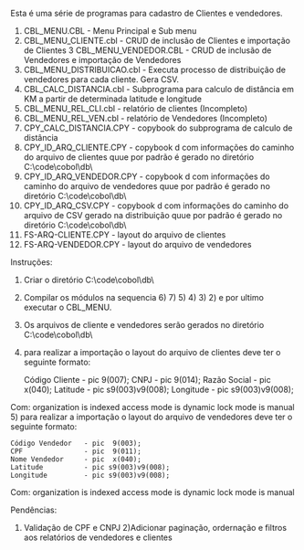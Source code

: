 Esta é uma série de programas para cadastro de Clientes e vendedores.

1)  CBL_MENU.CBL - Menu Principal e Sub menu
2)  CBL_MENU_CLIENTE.cbl - CRUD de inclusão de Clientes e importação de Clientes
3  CBL_MENU_VENDEDOR.CBL - CRUD de inclusão de Vendedores e importação de Vendedores
4)  CBL_MENU_DISTRIBUICAO.cbl - Executa processo de distribuição de vendedores para cada cliente. Gera CSV.
5)  CBL_CALC_DISTANCIA.cbl - Subprograma para calculo de distância em KM a partir de determinada latitude e longitude
6)  CBL_MENU_REL_CLI.cbl - relatório de clientes (Incompleto)
7)  CBL_MENU_REL_VEN.cbl - relatório de Vendedores (Incompleto)
8)  CPY_CALC_DISTANCIA.CPY - copybook do subprograma de calculo de distância
9)  CPY_ID_ARQ_CLIENTE.CPY - copybook d com informações do caminho do arquivo de clientes quue por padrão é gerado no  diretório C:\code\cobol\db\
10)  CPY_ID_ARQ_VENDEDOR.CPY  - copybook d com informações do caminho do arquivo de vendedores quue por padrão é gerado no  diretório C:\code\cobol\db\
11)  CPY_ID_ARQ_CSV.CPY   - copybook d com informações do caminho do arquivo de CSV gerado na distribuição quue por padrão é gerado no  diretório C:\code\cobol\db\
12)  FS-ARQ-CLIENTE.CPY - layout do arquivo de clientes
13)  FS-ARQ-VENDEDOR.CPY - layout do arquivo de vendedores

Instruções:

1) Criar o diretório C:\code\cobol\db\
2) Compilar os módulos na sequencia 6) 7) 5) 4) 3) 2) e por ultimo executar o CBL_MENU.
3) Os arquivos de cliente e vendedores serão gerados no diretório C:\code\cobol\db\
4) para realizar a importação o layout do arquivo de clientes deve ter o seguinte formato:

    Código Cliente    - pic  9(007);
    CNPJ              - pic  9(014);
    Razão Social      - pic  x(040);
    Latitude          - pic s9(003)v9(008);
    Longitude         - pic s9(003)v9(008);

Com:
             organization       is indexed
             access mode        is dynamic
             lock mode          is manual
5) para realizar a importação o layout do arquivo de vendedores deve ter o seguinte formato:

    Código Vendedor   - pic  9(003);
    CPF               - pic  9(011);
    Nome Vendedor     - pic  x(040);
    Latitude          - pic s9(003)v9(008);
    Longitude         - pic s9(003)v9(008);

Com:
             organization       is indexed
             access mode        is dynamic
             lock mode          is manual

Pendências:

1) Validação de CPF e CNPJ
2)Adicionar paginação, ordernação e filtros aos relatórios de vendedores e clientes



